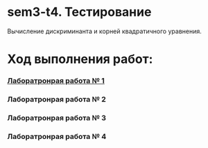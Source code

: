 # sem3-t4. Тестирование
Вычисление дискриминанта и корней квадратичного уравнения.

# Ход выполнения работ:
### [Лаборатронрая работа № 1](sem3-t4-Meresnes/blob/master/Laba%201.py)
### Лаборатронрая работа № 2
### Лаборатронрая работа № 3
### Лаборатронрая работа № 4